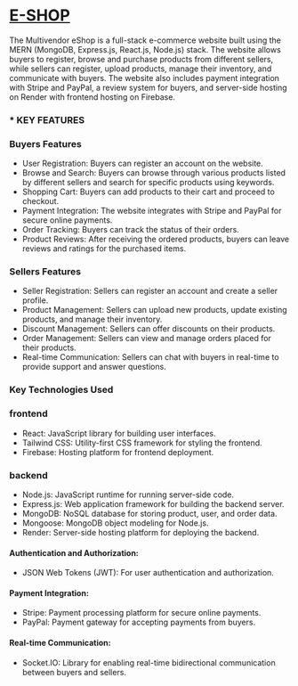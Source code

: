 
# [E-SHOP](https://e-shop-35f19-e7e98.web.app/)

The Multivendor eShop is a full-stack e-commerce website built using the MERN (MongoDB, Express.js, React.js, Node.js) stack. The website allows buyers to register, browse and purchase products from different sellers, while sellers can register, upload products, manage their inventory, and communicate with buyers. The website also includes payment integration with Stripe and PayPal, a review system for buyers, and server-side hosting on Render with frontend hosting on Firebase.


### * KEY FEATURES
### Buyers Features
- User Registration: Buyers can register an account on the website.
- Browse and Search: Buyers can browse through various products listed by different sellers and search for specific products using keywords.
- Shopping Cart: Buyers can add products to their cart and proceed to checkout.
- Payment Integration: The website integrates with Stripe and PayPal for secure online payments.
- Order Tracking: Buyers can track the status of their orders.
- Product Reviews: After receiving the ordered products, buyers can leave reviews and ratings for the purchased items.

### Sellers Features
- Seller Registration: Sellers can register an account and create a seller profile.
- Product Management: Sellers can upload new products, update existing products, and manage their inventory.
- Discount Management: Sellers can offer discounts on their products.
- Order Management: Sellers can view and manage orders placed for their products.
- Real-time Communication: Sellers can chat with buyers in real-time to provide support and answer questions.



### Key Technologies Used
### frontend
- React: JavaScript library for building user interfaces.
- Tailwind CSS: Utility-first CSS framework for styling the frontend.
- Firebase: Hosting platform for frontend deployment.

### backend
- Node.js: JavaScript runtime for running server-side code.
- Express.js: Web application framework for building the backend server.
- MongoDB: NoSQL database for storing product, user, and order data.
- Mongoose: MongoDB object modeling for Node.js.
- Render: Server-side hosting platform for deploying the backend.

#### Authentication and Authorization:

- JSON Web Tokens (JWT): For user authentication and authorization.

#### Payment Integration:

- Stripe: Payment processing platform for secure online payments.
- PayPal: Payment gateway for accepting payments from buyers.

#### Real-time Communication:

- Socket.IO: Library for enabling real-time bidirectional communication between buyers and sellers.






